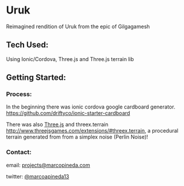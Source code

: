 # Uruk

Reimagined rendition of Uruk from the epic of Gilgagamesh

## Tech Used:

Using Ionic/Cordova, Three.js and Three.js terrain lib

## Getting Started:

### Process:

In the beginning there was ionic cordova google cardboard generator. https://github.com/driftyco/ionic-starter-cardboard

There was also [Three.js](https://github.com/mrdoob/three.js) and threex.terrain http://www.threejsgames.com/extensions/#threex.terrain, a procedural terrain generated from from a simplex noise (Perlin Noise)!






### Contact:

email: projects@marcopineda.com

twitter: [@marcoapineda13](http://twitter.com/marcoapineda13)

